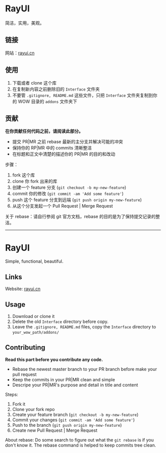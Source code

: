 # RayUI

简洁，实用，美观。

## 链接

网站：[rayui.cn](http://rayui.cn)

## 使用

1. 下载或者 clone 这个库
2. 在复制新内容之前删除旧的 `Interface` 文件夹
3. 不要管 `.gitignore, README.md` 这些文件，只把 `Interface` 文件夹复制到你的 WOW 目录的 `addons` 文件夹下

## 贡献

**在你贡献任何代码之前，请阅读此部分。**

- 提交 PR|MR 之前 rebase 最新的主分支并解决可能的冲突
- 保持你的 RP|MR 中的 commits 清晰整洁
- 在标题和正文中清楚的描述你的 PR|MR 的目的和改动

步骤：

1. fork 这个库
2. clone 你 fork 出来的库
3. 创建一个 feature 分支 (`git checkout -b my-new-feature`)
4. commit 你的修改 (`git commit -am 'Add some feature'`)
5. push 这个 feature 分支到远端 (`git push origin my-new-feature`)
6. 从这个分支发起一个 Pull Request | Merge Request

关于 rebase：请自行参阅 git 官方文档，rebase 的目的是为了保持提交记录的整洁。

---

# RayUI

Simple, functional, beautiful.

## Links

Website: [rayui.cn](http://rayui.cn)

## Usage

1. Download or clone it
2. Delete the old `Interface` directory before copy.
3. Leave the `.gitignore, README.md` files, copy the `Interface` directory to `your_wow_path/addons/`

## Contributing

**Read this part before you contribute any code.**

- Rebase the newest master branch to your PR branch before make your pull request
- Keep the commits in your PR|MR clean and simple
- Descripe your PR|MR's purpose and detail in title and content

Steps:

1. Fork it
2. Clone your fork repo
3. Create your feature branch (`git checkout -b my-new-feature`)
4. Commit your changes (`git commit -am 'Add some feature'`)
5. Push to the branch (`git push origin my-new-feature`)
6. Create new Pull Request | Merge Request

About rebase: Do some search to figure out what the `git rebase` is if you don't know it. The rebase command is helped to keep commits tree clean.